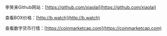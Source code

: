 李笑来Github网站：[https://github.com/xiaolai](https://github.com/xiaolai)

查看BOX价格：[http://b.watch](http://b.watch)

查看数字货币行情：[https://coinmarketcap.com](https://coinmarketcap.com)


